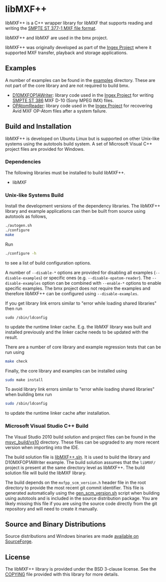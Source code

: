 # libMXF++

libMXF++ is a C++ wrapper library for libMXF that supports reading and writing the [SMPTE ST 377-1 MXF file format](https://ieeexplore.ieee.org/document/7292073).

libMXF++ and libMXF are used in the bmx project.

libMXF++ was originally developed as part of the [Ingex Project](http://ingex.sourceforge.net/) where it supported MXF transfer, playback and storage applications.


## Examples

A number of examples can be found in the [examples](./examples) directory. These are not part of the core library and are not required to build bmx.

* [D10MXFOP1AWriter](./examples/D10MXFOP1AWriter): library code used in the [Ingex Project](http://ingex.sourceforge.net/) for writing [SMPTE ST 386](https://ieeexplore.ieee.org/document/7291350) MXF D-10 (Sony MPEG IMX) files.
* [OPAtomReader](./examples/OPAtomReader): library code used in the [Ingex Project](http://ingex.sourceforge.net/) for recovering Avid MXF OP-Atom files after a system failure.


## Build and Installation

libMXF++ is developed on Ubuntu Linux but is supported on other Unix-like systems using the autotools build system. A set of Microsoft Visual C++ project files are provided for Windows.


### Dependencies

The following libraries must be installed to build libMXF++.

* libMXF


### Unix-like Systems Build

Install the development versions of the dependency libraries. The libMXF++ library and example applications can then be built from source using autotools as follows,
```bash
./autogen.sh
./configure
make
```

Run
```bash
./configure -h
```
to see a list of build configuration options.

A number of `--disable-*` options are provided for disabling all examples (`--disable-examples`) or specific ones (e.g. `--disable-opatom-reader`). The `--disable-examples` option can be combined with `--enable-*` options to enable specific examples. The bmx project does not require the examples and therefore libMXF++ can be configured using `--disable-examples`.

If you get library link errors similar to "error while loading shared libraries" then run
```
sudo /sbin/ldconfig
```
to update the runtime linker cache. E.g. the libMXF library was built and installed previously and the linker cache needs to be updated with the result.

There are a number of core library and example regression tests that can be run using
```bash
make check
```

Finally, the core library and examples can be installed using
```bash
sudo make install
```

To avoid library link errors similar to "error while loading shared libraries" when building bmx run
```bash
sudo /sbin/ldconfig
```
to update the runtime linker cache after installation.


### Microsoft Visual Studio C++ Build

The Visual Studio 2010 build solution and project files can be found in the [msvc_build/vs10](./msvc_build/vs10) directory. These files can be upgraded to any more recent version when importing into the IDE.

The build solution file is [libMXF++.sln](./msvc_build/vs10/libMXF++.sln). It is used to build the library and D10MXFOP1AWriter example. The build solution assumes that the `libMXF/` project is present at the same directory level as libMXF++. The build solution file will build the libMXF library.

The build depends on the `mxfpp_scm_version.h` header file in the root directory to provide the most recent git commit identifier. This file is generated automatically using the [gen_scm_version.sh](./gen_scm_version.sh) script when building using autotools and is included in the source distribution package. You are likely missing this file if you are using the source code directly from the git repository and will need to create it manually.


## Source and Binary Distributions

Source distributions and Windows binaries are made [available on SourceForge](https://sourceforge.net/projects/bmxlib/files/).


## License

The libMXF++ library is provided under the BSD 3-clause license. See the [COPYING](./COPYING) file provided with this library for more details.
